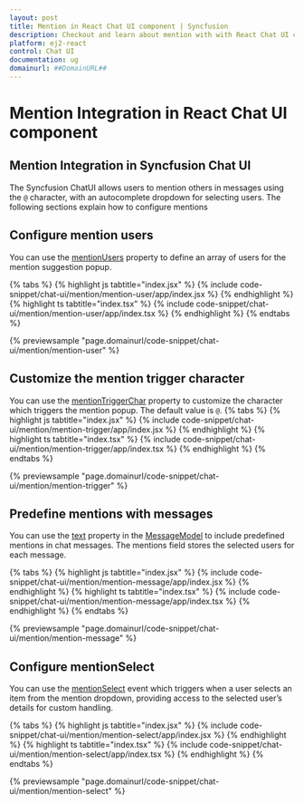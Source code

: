 ```yaml
---
layout: post
title: Mention in React Chat UI component | Syncfusion
description: Checkout and learn about mention with with React Chat UI component of Syncfusion Essential JS 2 and more details.
platform: ej2-react
control: Chat UI
documentation: ug
domainurl: ##DomainURL##
---
```


# Mention Integration in React Chat UI component

## Mention Integration in Syncfusion Chat UI

The Syncfusion ChatUI allows users to mention others in messages using the `@` character, with an autocomplete dropdown for selecting users. The following sections explain how to configure mentions

## Configure mention users

You can use the [mentionUsers](../api/chat-ui/#mentionUsers/) property to define an array of users for the mention suggestion popup.

{% tabs %}
{% highlight js tabtitle="index.jsx" %}
{% include code-snippet/chat-ui/mention/mention-user/app/index.jsx %}
{% endhighlight %}
{% highlight ts tabtitle="index.tsx" %}
{% include code-snippet/chat-ui/mention/mention-user/app/index.tsx %}
{% endhighlight %}
{% endtabs %}

{% previewsample "page.domainurl/code-snippet/chat-ui/mention/mention-user" %}

## Customize the mention trigger character

You can use the [mentionTriggerChar](../api/chat-ui/#mentionTriggerChar/) property to customize the character which triggers the mention popup. The default value is `@`.
{% tabs %}
{% highlight js tabtitle="index.jsx" %}
{% include code-snippet/chat-ui/mention/mention-trigger/app/index.jsx %}
{% endhighlight %}
{% highlight ts tabtitle="index.tsx" %}
{% include code-snippet/chat-ui/mention/mention-trigger/app/index.tsx %}
{% endhighlight %}
{% endtabs %}

{% previewsample "page.domainurl/code-snippet/chat-ui/mention/mention-trigger" %}

## Predefine mentions with messages

You can use the [text](../api/chat-ui/messageModel/#text) property in the [MessageModel](../api/chat-ui/messageModel/) to include predefined mentions in chat messages. The mentions field stores the selected users for each message.

{% tabs %}
{% highlight js tabtitle="index.jsx" %}
{% include code-snippet/chat-ui/mention/mention-message/app/index.jsx %}
{% endhighlight %}
{% highlight ts tabtitle="index.tsx" %}
{% include code-snippet/chat-ui/mention/mention-message/app/index.tsx %}
{% endhighlight %}
{% endtabs %}

{% previewsample "page.domainurl/code-snippet/chat-ui/mention/mention-message" %}

## Configure mentionSelect

You can use the [mentionSelect](../api/chat-ui/messageModel/#mentionSelect/) event which triggers when a user selects an item from the mention dropdown, providing access to the selected user’s details for custom handling.

{% tabs %}
{% highlight js tabtitle="index.jsx" %}
{% include code-snippet/chat-ui/mention/mention-select/app/index.jsx %}
{% endhighlight %}
{% highlight ts tabtitle="index.tsx" %}
{% include code-snippet/chat-ui/mention/mention-select/app/index.tsx %}
{% endhighlight %}
{% endtabs %}

{% previewsample "page.domainurl/code-snippet/chat-ui/mention/mention-select" %}